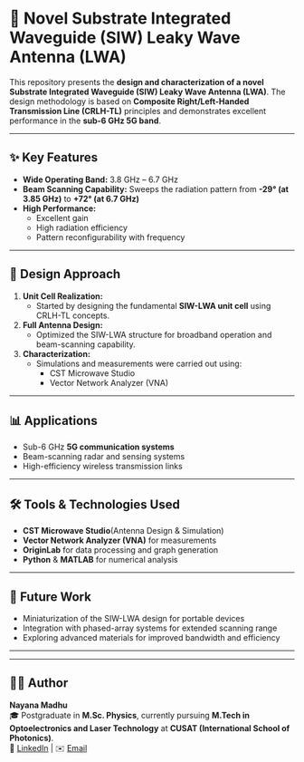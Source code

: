 # 📡 Novel Substrate Integrated Waveguide (SIW) Leaky Wave Antenna (LWA)

This repository presents the **design and characterization of a novel Substrate Integrated Waveguide (SIW) Leaky Wave Antenna (LWA)**. The design methodology is based on **Composite Right/Left-Handed Transmission Line (CRLH-TL)** principles and demonstrates excellent performance in the **sub-6 GHz 5G band**.

---

## ✨ Key Features

- **Wide Operating Band:** 3.8 GHz – 6.7 GHz  
- **Beam Scanning Capability:** Sweeps the radiation pattern from **-29° (at 3.85 GHz)** to **+72° (at 6.7 GHz)**  
- **High Performance:**  
  - Excellent gain  
  - High radiation efficiency  
  - Pattern reconfigurability with frequency  

---

## 🔬 Design Approach

1. **Unit Cell Realization:**  
   - Started by designing the fundamental **SIW-LWA unit cell** using CRLH-TL concepts.  
2. **Full Antenna Design:**  
   - Optimized the SIW-LWA structure for broadband operation and beam-scanning capability.  
3. **Characterization:**  
   - Simulations and measurements were carried out using:  
     - CST Microwave Studio  
     - Vector Network Analyzer (VNA)  

---

## 📊 Applications

- Sub-6 GHz **5G communication systems**  
- Beam-scanning radar and sensing systems  
- High-efficiency wireless transmission links  

---

## 🛠 Tools & Technologies Used

- **CST Microwave Studio**(Antenna Design & Simulation)  
- **Vector Network Analyzer (VNA)** for measurements  
- **OriginLab** for data processing and graph generation  
- **Python** & **MATLAB** for numerical analysis  

---

## 🔗 Future Work

- Miniaturization of the SIW-LWA design for portable devices  
- Integration with phased-array systems for extended scanning range  
- Exploring advanced materials for improved bandwidth and efficiency  

---

 

---

## 👩‍💻 Author

**Nayana Madhu**  
🎓 Postgraduate in **M.Sc. Physics**, currently pursuing **M.Tech in Optoelectronics and Laser Technology** at **CUSAT (International School of Photonics)**.  
🔗 [LinkedIn](https://www.linkedin.com/in/nayana-madhu-deshpande) | ✉️ [Email](mailto:nayanamadhu2023@gmail.com)

